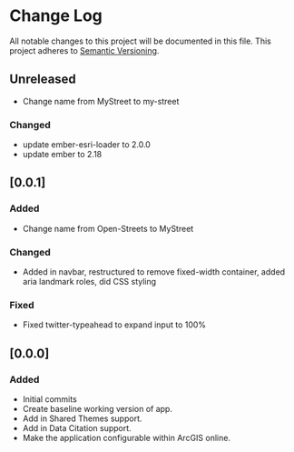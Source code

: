 # Change Log
All notable changes to this project will be documented in this file.
This project adheres to [Semantic Versioning](http://semver.org/).

## Unreleased
- Change name from MyStreet to my-street

### Changed
- update ember-esri-loader to 2.0.0
- update ember to 2.18

## [0.0.1]
### Added
- Change name from Open-Streets to MyStreet

### Changed
- Added in navbar, restructured to remove fixed-width container, added aria landmark roles, did CSS styling

### Fixed
- Fixed twitter-typeahead to expand input to 100%

## [0.0.0]
### Added
- Initial commits
- Create baseline working version of app.
- Add in Shared Themes support.
- Add in Data Citation support.
- Make the application configurable within ArcGIS online.
